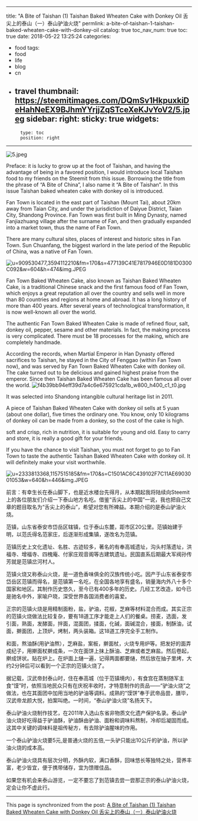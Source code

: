 
---
title: "A Bite of Taishan (1) Taishan Baked Wheaten Cake with Donkey Oil 舌尖上的泰山（一）泰山驴油火烧"
permlink: a-bite-of-taishan-1-taishan-baked-wheaten-cake-with-donkey-oil
catalog: true
toc_nav_num: true
toc: true
date: 2018-05-22 13:25:24
categories:
- food
tags:
- food
- life
- blog
- cn
- travel
thumbnail: https://steemitimages.com/DQmSv1HkpuxkiDeHahNeEX9BJhmYYrjjZqSTceXeKJvYoV2/5.jpeg
sidebar:
    right:
        sticky: true
widgets:
    -
        type: toc
        position: right
---


![5.jpeg](https://steemitimages.com/DQmSv1HkpuxkiDeHahNeEX9BJhmYYrjjZqSTceXeKJvYoV2/5.jpeg)


Preface: it is lucky to grow up at the foot of Taishan, and having the advantage of being in a favored position, I would introduce local Taishan food to my friends on the Steemit from this issue. Borrowing the title from the phrase of “A Bite of China”, I also name it “A Bite of Taishan”. In this issue Taishan baked wheaten cake with donkey oil is introduced. 

Fan Town is located in the east part of Taishan (Mount Tai), about 20km away from Taian City, and under the jurisdiction of Daiyue District, Taian City, Shandong Province. Fan Town was first built in Ming Dynasty, named Fanjiazhuang village after the surname of Fan, and then gradually expanded into a market town, thus the name of Fan Town.

There are many cultural sites, places of interest and historic sites in Fan Town. Sun Chuanfang, the biggest warlord in the late period of the Republic of China, was a native of Fan Town.

![u=909530477,3594112210&fm=170&s=477139C41E7817946E0D181D0300C092&w=604&h=474&img.JPEG](https://steemitimages.com/DQmb8f4VcyP4yaHeLtB5JpW4Bbw9AwzrZo5LhpjJUJRDja6/u%3D909530477%2C3594112210%26fm%3D170%26s%3D477139C41E7817946E0D181D0300C092%26w%3D604%26h%3D474%26img.JPEG)



Fan Town Baked Wheaten Cake, also known as Taishan Baked Wheaten Cake, is a traditional Chinese snack and the first famous food of Fan Town, which enjoys a great reputation all over the country and sells well in more than 80 countries and regions at home and abroad. It has a long history of more than 400 years. After several years of technological transformation, it is now well-known all over the world.

The authentic Fan Town Baked Wheaten Cake is made of refined flour, salt, donkey oil, pepper, sesame and other materials. In fact, the making process is very complicated. There must be 18 processes for the making, which are completely handmade.

According the records, when Martial Emperor in Han Dynasty offered sacrifices to Taishan, he stayed in the City of Fenggao (within Fan Town now), and was served by Fan Town Baked Wheaten Cake with donkey oil. The cake turned out to be delicious and gained highest praise from the emperor. Since then Taishan Baked Wheaten Cake has been famous all over the world. 
![f4b39bb94eff39d7a4c6e675921cda1b_w800_h400_c1_t0.jpg](https://steemitimages.com/DQmUtUbxynhDjTnbqhXD4N1rkL8Q5SArU3SZwyuGSp58j5x/f4b39bb94eff39d7a4c6e675921cda1b_w800_h400_c1_t0.jpg)



It was selected into Shandong intangible cultural heritage list in 2011. 

A piece of Taishan Baked Wheaten Cake with donkey oil sells at 5 yuan (about one dollar), five times the ordinary one. You know, only 10 kilograms of donkey oil can be made from a donkey, so the cost of the cake is high.

soft and crisp, rich in nutrition, it is suitable for young and old. Easy to carry and store, it is really a good gift for your friends.

If you have the chance to visit Taishan, you must not forget to go to Fan Town to taste the authentic Taishan Baked Wheaten Cake with donkey oil. It will definitely make your visit worthwhile.

![u=2333813368,1157515185&fm=170&s=C1501AC6C439102F7C11AE6903001053&w=640&h=446&img.JPEG](https://steemitimages.com/DQmNWtcNPj19R9AHm1pQt2Pz6nU3SPYzbs5RbYqF82iKGJH/u%3D2333813368%2C1157515185%26fm%3D170%26s%3DC1501AC6C439102F7C11AE6903001053%26w%3D640%26h%3D446%26img.JPEG)




前言：有幸生长在泰山脚下，也是近水楼台先得月，从本期起我将陆续向Steemit上的各位朋友们介绍一下泰山地方名吃。借鉴“舌尖上的中国”一说，我也把自己文章的题目取名为“舌尖上的泰山”，希望对您有所裨益。本期介绍的是泰山驴油火烧。

范镇，山东省泰安市岱岳区辖镇，位于泰山东麓，距市区20公里。范镇始建于明，以范氏得名范家庄，后逐渐形成集镇，遂改名为范镇。

范镇历史上文化遗址、名胜、古迹较多，著名的有奉高城遗址，沟头村落遗址，洪福寺、增福寺、四槐庵、付家庄观音阁等古建筑遗址。民国直系后期最大军阀孙传芳就是范镇岔河村人。

范镇火烧又称泰山火烧，是一道色香味俱全的汉族传统小吃。因产于山东省泰安市岱岳区范镇而得名，是范镇第一名吃，在全国各地享有盛名，销量海内外八十多个国家和地区。其制作历史悠久，至今已有400多年的历史。几经工艺改造，如今已是驰名中外，家喻户晓，深受世界各国消费者的喜爱。

正宗的范镇火烧是用精制面粉，盐，驴油，花椒，芝麻等材料混合而成。其实正宗的范镇火烧做法比较复杂，要有18道工序才能走上人们的餐桌。捞麦，选面，发引面，熟面，发酵面，拌面，混面团，揉面，化碱，面碱混合，接面，制酥油，试面，擀面团，上顶炉，烤制，两头装箱。这18道工序完全手工制作。

和面，熬油酥(用驴油熬），芝麻盐，案板，擀面杖，火烧专用炉等。把发好的面弄成纪子，用擀面杖擀成条，一次在面饼上抹上酥油、芝麻或者芝麻盐。然后卷起，擀成饼状。贴在炉上。在炉面上熥一遍，记得两面都要熥，然后放在抽子里烤，大约2分钟后可以看到一个正宗的范镇火烧了。

据记载，汉武帝封泰山时，住在奉高城（位于范镇境内），有食宫在蒸制随军主食“馍”时，依照当地民众只有在庆祝丰收时，才特意制作的贡品——“驴油火烧”之做法，也在其面团中加用当地的驴油等调料。成熟的“馍饼”奉于武帝品尝，膳毕，汉武帝龙颜大悦，拍案叫绝。一时间，“泰山驴油火烧”名扬天下。

泰山驴油火烧制作技艺，在2011年入选山东省非物质文化遗产保护名录。泰山驴油火烧好吃得益于驴油酥，驴油酥由驴油、面粉和调味料熬制，冷却后凝固而成。这其中关键的调味料是祖传秘方，有去除驴油腥味的作用。

一个泰山驴油火烧要5元,是普通火烧的五倍,一头驴只能出10公斤的驴油，所以驴油火烧的成本高。

泰山驴油火烧具有层次分明，外酥内软，满口香酥，回味悠长等独特之处，营养丰富，老少皆宜，便于携带储存，宜为馈赠佳品。

如果您有机会来泰山游览，一定不要忘了到范镇去尝一尝那正宗的泰山驴油火烧，定会让你不虚此行。

- - -

This page is synchronized from the post: [A Bite of Taishan (1) Taishan Baked Wheaten Cake with Donkey Oil 舌尖上的泰山（一）泰山驴油火烧](https://steemit.com/@bring/a-bite-of-taishan-1-taishan-baked-wheaten-cake-with-donkey-oil)
